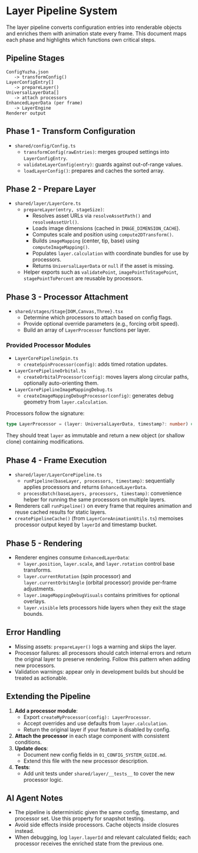# Layer Pipeline System

The layer pipeline converts configuration entries into renderable objects and enriches them with animation state every frame. This document maps each phase and highlights which functions own critical steps.

## Pipeline Stages

```
ConfigYuzha.json
   -> transformConfig()
LayerConfigEntry[]
   -> prepareLayer()
UniversalLayerData[]
   -> attach processors
EnhancedLayerData (per frame)
   -> LayerEngine
Renderer output
```

## Phase 1 - Transform Configuration
- `shared/config/Config.ts`
  - `transformConfig(rawEntries)`: merges grouped settings into `LayerConfigEntry`.
  - `validateLayerConfig(entry)`: guards against out-of-range values.
  - `loadLayerConfig()`: prepares and caches the sorted array.

## Phase 2 - Prepare Layer
- `shared/layer/LayerCore.ts`
  - `prepareLayer(entry, stageSize)`:
    - Resolves asset URLs via `resolveAssetPath()` and `resolveAssetUrl()`.
    - Loads image dimensions (cached in `IMAGE_DIMENSION_CACHE`).
    - Computes scale and position using `compute2DTransform()`.
    - Builds `imageMapping` (center, tip, base) using `computeImageMapping()`.
    - Populates `layer.calculation` with coordinate bundles for use by processors.
    - Returns `UniversalLayerData` or `null` if the asset is missing.
  - Helper exports such as `validatePoint`, `imagePointToStagePoint`, `stagePointToPercent` are reusable by processors.

## Phase 3 - Processor Attachment
- `shared/stages/Stage{DOM,Canvas,Three}.tsx`
  - Determine which processors to attach based on config flags.
  - Provide optional override parameters (e.g., forcing orbit speed).
  - Build an array of `LayerProcessor` functions per layer.

### Provided Processor Modules
- `LayerCorePipelineSpin.ts`
  - `createSpinProcessor(config)`: adds timed rotation updates.
- `LayerCorePipelineOrbital.ts`
  - `createOrbitalProcessor(config)`: moves layers along circular paths, optionally auto-orienting them.
- `LayerCorePipelineImageMappingDebug.ts`
  - `createImageMappingDebugProcessor(config)`: generates debug geometry from `layer.calculation`.

Processors follow the signature:
```ts
type LayerProcessor = (layer: UniversalLayerData, timestamp?: number) => EnhancedLayerData;
```
They should treat `layer` as immutable and return a new object (or shallow clone) containing modifications.

## Phase 4 - Frame Execution
- `shared/layer/LayerCorePipeline.ts`
  - `runPipeline(baseLayer, processors, timestamp)`: sequentially applies processors and returns `EnhancedLayerData`.
  - `processBatch(baseLayers, processors, timestamp)`: convenience helper for running the same processors on multiple layers.
- Renderers call `runPipeline()` on every frame that requires animation and reuse cached results for static layers.
- `createPipelineCache()` (from `LayerCoreAnimationUtils.ts`) memoises processor output keyed by `layerId` and timestamp bucket.

## Phase 5 - Rendering
- Renderer engines consume `EnhancedLayerData`:
  - `layer.position`, `layer.scale`, and `layer.rotation` control base transforms.
  - `layer.currentRotation` (spin processor) and `layer.currentOrbitAngle` (orbital processor) provide per-frame adjustments.
  - `layer.imageMappingDebugVisuals` contains primitives for optional overlays.
  - `layer.visible` lets processors hide layers when they exit the stage bounds.

## Error Handling
- Missing assets: `prepareLayer()` logs a warning and skips the layer.
- Processor failures: all processors should catch internal errors and return the original layer to preserve rendering. Follow this pattern when adding new processors.
- Validation warnings: appear only in development builds but should be treated as actionable.

## Extending the Pipeline
1. **Add a processor module**:
   - Export `createMyProcessor(config): LayerProcessor`.
   - Accept overrides and use defaults from `layer.calculation`.
   - Return the original layer if your feature is disabled by config.
2. **Attach the processor** in each stage component with consistent conditions.
3. **Update docs**:
   - Document new config fields in `01_CONFIG_SYSTEM_GUIDE.md`.
   - Extend this file with the new processor description.
4. **Tests**:
   - Add unit tests under `shared/layer/__tests__` to cover the new processor logic.

## AI Agent Notes
- The pipeline is deterministic given the same config, timestamp, and processor set. Use this property for snapshot testing.
- Avoid side effects inside processors. Cache objects inside closures instead.
- When debugging, log `layer.layerId` and relevant calculated fields; each processor receives the enriched state from the previous one.
